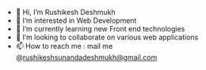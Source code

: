- 👋 Hi, I’m Rushikesh Deshmukh
- 👀 I’m interested in Web Development
- 🌱 I’m currently learning new Front end technologies
- 💞️ I’m looking to collaborate on various web applications
- 📫 How to reach me : mail me @rushikeshsunandadeshmukh@gmail.com

<!---
RD-1996/RD-1996 is a ✨ special ✨ repository because its `README.md` (this file) appears on your GitHub profile.
You can click the Preview link to take a look at your changes.
--->
